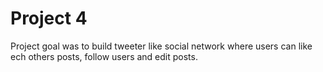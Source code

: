 # Project 4
Project goal was to build tweeter like social network where users can like ech others posts, follow users and edit posts.
